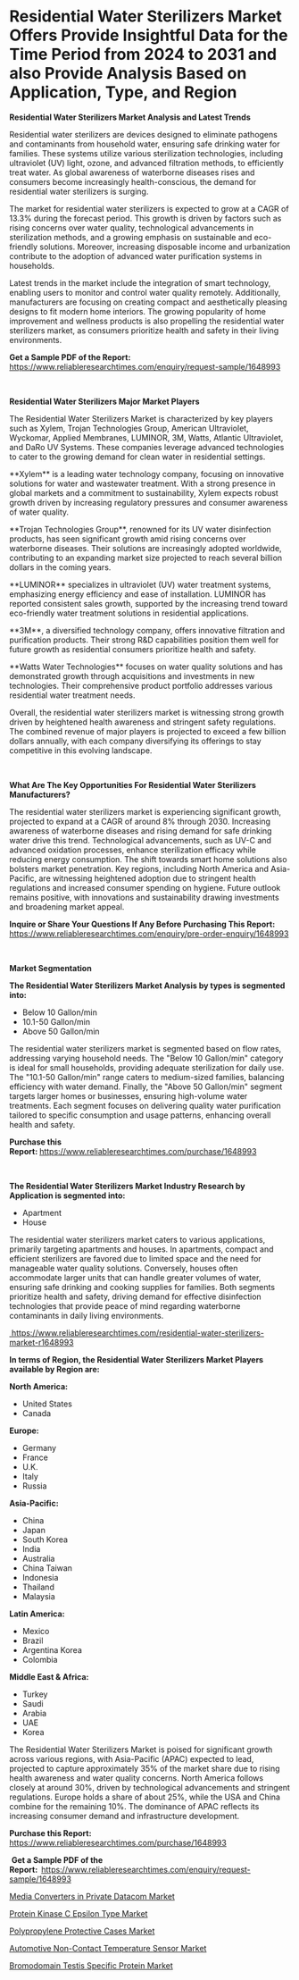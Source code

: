 <p><h1>Residential Water Sterilizers Market Offers Provide Insightful Data for the Time Period from 2024 to 2031 and also Provide Analysis Based on Application, Type, and Region</h1></p><p><strong>Residential Water Sterilizers Market Analysis and Latest Trends</strong></p>
<p><p>Residential water sterilizers are devices designed to eliminate pathogens and contaminants from household water, ensuring safe drinking water for families. These systems utilize various sterilization technologies, including ultraviolet (UV) light, ozone, and advanced filtration methods, to efficiently treat water. As global awareness of waterborne diseases rises and consumers become increasingly health-conscious, the demand for residential water sterilizers is surging.</p><p>The market for residential water sterilizers is expected to grow at a CAGR of 13.3% during the forecast period. This growth is driven by factors such as rising concerns over water quality, technological advancements in sterilization methods, and a growing emphasis on sustainable and eco-friendly solutions. Moreover, increasing disposable income and urbanization contribute to the adoption of advanced water purification systems in households.</p><p>Latest trends in the market include the integration of smart technology, enabling users to monitor and control water quality remotely. Additionally, manufacturers are focusing on creating compact and aesthetically pleasing designs to fit modern home interiors. The growing popularity of home improvement and wellness products is also propelling the residential water sterilizers market, as consumers prioritize health and safety in their living environments.</p></p>
<p><strong>Get a Sample PDF of the Report:&nbsp;</strong> <a href="https://www.reliableresearchtimes.com/enquiry/request-sample/1648993?utm_campaign=1565&utm_medium=2&utm_source=Github&utm_content=ia&utm_term=15102024&utm_id=residential-water-sterilizers">https://www.reliableresearchtimes.com/enquiry/request-sample/1648993</a></p>
<p>&nbsp;</p>
<p><strong>Residential Water Sterilizers Major Market Players</strong></p>
<p><p>The Residential Water Sterilizers Market is characterized by key players such as Xylem, Trojan Technologies Group, American Ultraviolet, Wyckomar, Applied Membranes, LUMINOR, 3M, Watts, Atlantic Ultraviolet, and DaRo UV Systems. These companies leverage advanced technologies to cater to the growing demand for clean water in residential settings.</p><p>**Xylem** is a leading water technology company, focusing on innovative solutions for water and wastewater treatment. With a strong presence in global markets and a commitment to sustainability, Xylem expects robust growth driven by increasing regulatory pressures and consumer awareness of water quality.</p><p>**Trojan Technologies Group**, renowned for its UV water disinfection products, has seen significant growth amid rising concerns over waterborne diseases. Their solutions are increasingly adopted worldwide, contributing to an expanding market size projected to reach several billion dollars in the coming years.</p><p>**LUMINOR** specializes in ultraviolet (UV) water treatment systems, emphasizing energy efficiency and ease of installation. LUMINOR has reported consistent sales growth, supported by the increasing trend toward eco-friendly water treatment solutions in residential applications.</p><p>**3M**, a diversified technology company, offers innovative filtration and purification products. Their strong R&D capabilities position them well for future growth as residential consumers prioritize health and safety.</p><p>**Watts Water Technologies** focuses on water quality solutions and has demonstrated growth through acquisitions and investments in new technologies. Their comprehensive product portfolio addresses various residential water treatment needs.</p><p>Overall, the residential water sterilizers market is witnessing strong growth driven by heightened health awareness and stringent safety regulations. The combined revenue of major players is projected to exceed a few billion dollars annually, with each company diversifying its offerings to stay competitive in this evolving landscape.</p></p>
<p>&nbsp;</p>
<p><strong>What Are The Key Opportunities For Residential Water Sterilizers Manufacturers?</strong></p>
<p><p>The residential water sterilizers market is experiencing significant growth, projected to expand at a CAGR of around 8% through 2030. Increasing awareness of waterborne diseases and rising demand for safe drinking water drive this trend. Technological advancements, such as UV-C and advanced oxidation processes, enhance sterilization efficacy while reducing energy consumption. The shift towards smart home solutions also bolsters market penetration. Key regions, including North America and Asia-Pacific, are witnessing heightened adoption due to stringent health regulations and increased consumer spending on hygiene. Future outlook remains positive, with innovations and sustainability drawing investments and broadening market appeal.</p></p>
<p><strong>Inquire or Share Your Questions If Any Before Purchasing This Report:</strong> <a href="https://www.reliableresearchtimes.com/enquiry/pre-order-enquiry/1648993?utm_campaign=1565&utm_medium=2&utm_source=Github&utm_content=ia&utm_term=15102024&utm_id=residential-water-sterilizers">https://www.reliableresearchtimes.com/enquiry/pre-order-enquiry/1648993</a></p>
<p>&nbsp;</p>
<p><strong>Market Segmentation</strong></p>
<p><strong>The Residential Water Sterilizers Market Analysis by types is segmented into:</strong></p>
<p><ul><li>Below 10 Gallon/min</li><li>10.1-50 Gallon/min</li><li>Above 50 Gallon/min</li></ul></p>
<p><p>The residential water sterilizers market is segmented based on flow rates, addressing varying household needs. The "Below 10 Gallon/min" category is ideal for small households, providing adequate sterilization for daily use. The "10.1-50 Gallon/min" range caters to medium-sized families, balancing efficiency with water demand. Finally, the "Above 50 Gallon/min" segment targets larger homes or businesses, ensuring high-volume water treatments. Each segment focuses on delivering quality water purification tailored to specific consumption and usage patterns, enhancing overall health and safety.</p></p>
<p><strong>Purchase this Report:&nbsp;</strong><a href="https://www.reliableresearchtimes.com/purchase/1648993?utm_campaign=1565&utm_medium=2&utm_source=Github&utm_content=ia&utm_term=15102024&utm_id=residential-water-sterilizers">https://www.reliableresearchtimes.com/purchase/1648993</a></p>
<p>&nbsp;</p>
<p><strong>The Residential Water Sterilizers Market Industry Research by Application is segmented into:</strong></p>
<p><ul><li>Apartment</li><li>House</li></ul></p>
<p><p>The residential water sterilizers market caters to various applications, primarily targeting apartments and houses. In apartments, compact and efficient sterilizers are favored due to limited space and the need for manageable water quality solutions. Conversely, houses often accommodate larger units that can handle greater volumes of water, ensuring safe drinking and cooking supplies for families. Both segments prioritize health and safety, driving demand for effective disinfection technologies that provide peace of mind regarding waterborne contaminants in daily living environments.</p></p>
<p><a href="https://www.reliableresearchtimes.com/residential-water-sterilizers-market-r1648993?utm_campaign=1565&utm_medium=2&utm_source=Github&utm_content=ia&utm_term=15102024&utm_id=residential-water-sterilizers">&nbsp;https://www.reliableresearchtimes.com/residential-water-sterilizers-market-r1648993</a></p>
<p><strong>In terms of Region, the Residential Water Sterilizers Market Players available by Region are:</strong></p>
<p>
    <p> <strong> North America: </strong>
        <ul>
            <li>United States</li>
            <li>Canada</li>
        </ul>
        </p> 
    <p> <strong> Europe: </strong>
        <ul>
            <li>Germany</li>
            <li>France</li>
            <li>U.K.</li>
            <li>Italy</li>
            <li>Russia</li>
        </ul>
        </p> 
    <p> <strong> Asia-Pacific: </strong>
        <ul>
            <li>China</li>
            <li>Japan</li>
            <li>South Korea</li>
            <li>India</li>
            <li>Australia</li>
            <li>China Taiwan</li>
            <li>Indonesia</li>
            <li>Thailand</li>
            <li>Malaysia</li>
        </ul>
        </p> 
    <p> <strong> Latin America: </strong>
        <ul>
            <li>Mexico</li>
            <li>Brazil</li>
            <li>Argentina Korea</li>
            <li>Colombia</li>
        </ul>
        </p> 
    <p> <strong> Middle East & Africa: </strong>
        <ul>
            <li>Turkey</li>
            <li>Saudi</li>
            <li>Arabia</li>
            <li>UAE</li>
            <li>Korea</li>
        </ul>
    </p>
    </p>
<p><p>The Residential Water Sterilizers Market is poised for significant growth across various regions, with Asia-Pacific (APAC) expected to lead, projected to capture approximately 35% of the market share due to rising health awareness and water quality concerns. North America follows closely at around 30%, driven by technological advancements and stringent regulations. Europe holds a share of about 25%, while the USA and China combine for the remaining 10%. The dominance of APAC reflects its increasing consumer demand and infrastructure development.</p></p>
<p><strong>Purchase this Report: </strong><a href="https://www.reliableresearchtimes.com/purchase/1648993?utm_campaign=1565&utm_medium=2&utm_source=Github&utm_content=ia&utm_term=15102024&utm_id=residential-water-sterilizers">https://www.reliableresearchtimes.com/purchase/1648993</a></p>
<p>&nbsp;<strong>Get a Sample PDF of the Report:&nbsp;&nbsp;</strong><a href="https://www.reliableresearchtimes.com/enquiry/request-sample/1648993?utm_campaign=1565&utm_medium=2&utm_source=Github&utm_content=ia&utm_term=15102024&utm_id=residential-water-sterilizers">https://www.reliableresearchtimes.com/enquiry/request-sample/1648993</a></p>
<p><strong></strong></p>
<p><p><a href="https://www.linkedin.com/pulse/media-converters-private-datacom-market-growth-segmentation-cumfe?utm_campaign=1565&utm_medium=2&utm_source=Github&utm_content=ia&utm_term=15102024&utm_id=residential-water-sterilizers">Media Converters in Private Datacom Market</a></p><p><a href="https://www.linkedin.com/pulse/protein-kinase-c-epsilon-type-spectrum-usage-patterns-2o5pe?utm_campaign=1565&utm_medium=2&utm_source=Github&utm_content=ia&utm_term=15102024&utm_id=residential-water-sterilizers">Protein Kinase C Epsilon Type Market</a></p><p><a href="https://github.com/gulaimolin/Market-Research-Report-List-6/blob/main/polypropylene-protective-cases-market.md?utm_campaign=1565&utm_medium=2&utm_source=Github&utm_content=ia&utm_term=15102024&utm_id=residential-water-sterilizers">Polypropylene Protective Cases Market</a></p><p><a href="https://www.linkedin.com/pulse/trends-global-automotive-non-contact-temperature-sensor-nhs6e?utm_campaign=1565&utm_medium=2&utm_source=Github&utm_content=ia&utm_term=15102024&utm_id=residential-water-sterilizers">Automotive Non-Contact Temperature Sensor Market</a></p><p><a href="https://www.linkedin.com/pulse/global-bromodomain-testis-specific-protein-market-trends-innovations-r2q0e?utm_campaign=1565&utm_medium=2&utm_source=Github&utm_content=ia&utm_term=15102024&utm_id=residential-water-sterilizers">Bromodomain Testis Specific Protein Market</a></p></p>